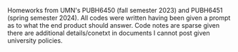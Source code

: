 Homeworks from UMN's PUBH6450 (fall semester 2023) and PUBH6451 (spring semester 2024). All codes were written having been given a prompt as to what the end product should answer. Code notes are sparse given there are additional details/conetxt in documents I cannot post given university policies. 
